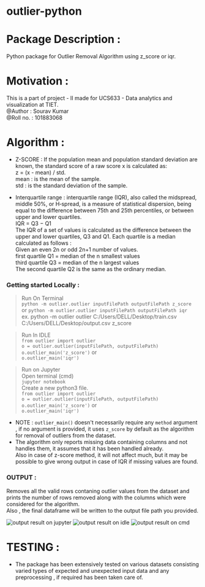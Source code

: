 # outlier-python

# Package Description :
Python package for Outlier Removal Algorithm using z_score or iqr.   
# Motivation :   
This is a part of project - II made for UCS633 - Data analytics and visualization at TIET.     
@Author : Sourav Kumar    
@Roll no. : 101883068    
# Algorithm :       
* Z-SCORE : If the population mean and population standard deviation are known, the standard score of a raw score x is calculated as:     
z = (x - mean) / std.          
mean : is the mean of the sample.     
std : is the standard deviation of the sample.    

* Interquartile range : interquartile range (IQR), also called the midspread, middle 50%, or H‑spread, is a measure of statistical dispersion, being equal to the difference between 75th and 25th percentiles, or between upper and lower quartiles.     
IQR = Q3 −  Q1       
The IQR of a set of values is calculated as the difference between the upper and lower quartiles, Q3 and Q1. Each quartile is a median calculated as follows :     
Given an even 2n or odd 2n+1 number of values.      
first quartile Q1 = median of the n smallest values          
third quartile Q3 = median of the n largest values       
The second quartile Q2 is the same as the ordinary median.        

### Getting started Locally :  
> Run On Terminal       
```python -m outlier.outlier inputFilePath outputFilePath z_score```     
or
```python -m outlier.outlier inputFilePath outputFilePath iqr```       
ex. python -m outlier outlier C:/Users/DELL/Desktop/train.csv C:/Users/DELL/Desktop/output.csv z_score     

> Run In IDLE   
```from outlier import outlier```   
```o = outlier.outlier(inputFilePath, outputFilePath)```     
```o.outlier_main('z_score')```
or    
```o.outlier_main('iqr')```     

> Run on Jupyter   
Open terminal (cmd)   
```jupyter notebook```   
Create a new python3 file.     
```from outlier import outlier```   
```o = outlier.outlier(inputFilePath, outputFilePath)```
```o.outlier_main('z_score')```
or    
```o.outlier_main('iqr')```       

* NOTE : ```outlier_main()``` doesn't necessarily require any ```method``` argument , if no argument is provided, it uses ```z_score``` by default as the algorithm for removal of outliers from the dataset.    
* The algorithm only reports missing data containing columns and not handles them, it assumes that it has been handled already.   
Also in case of z-score method, it will not affect much, but it may be possible to give wrong output in case of IQR if missing values are found.    
### OUTPUT :
Removes all the valid rows contaning outlier values from the dataset and prints the number of rows removed along with the columns which were considered for the algorithm.    
Also , the final dataframe will be written to the output file path you provided.
 
![output result on jupyter](https://github.com/souravs17031999/outlier-python/blob/master/test_images/t.JPG)
![output result on idle](https://github.com/souravs17031999/outlier-python/blob/master/test_images/t1.JPG)
![output result on cmd](https://github.com/souravs17031999/outlier-python/blob/master/test_images/t2.JPG) 

# TESTING : 
* The package has been extensively tested on various datasets consisting varied types of expected and unexpected input data and any preprocessing , if required has been taken care of.

